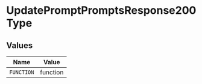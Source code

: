 # UpdatePromptPromptsResponse200Type


## Values

| Name       | Value      |
| ---------- | ---------- |
| `FUNCTION` | function   |